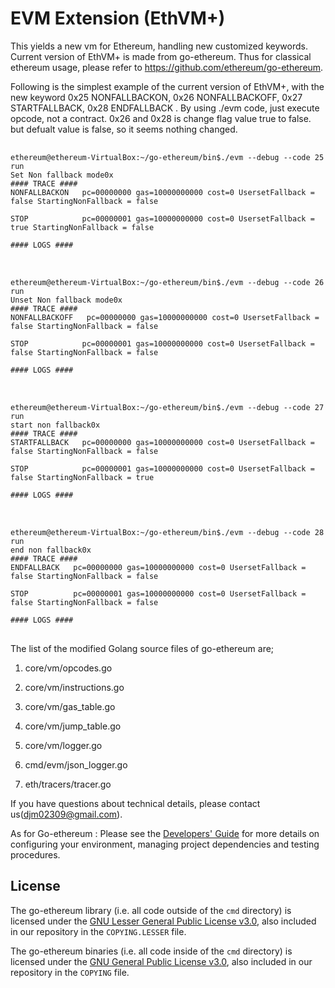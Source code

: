 # EVM Extension (EthVM+)

This yields a new vm for Ethereum, handling new customized keywords. 
Current version of EthVM+ is made from go-ethereum. Thus for classical ethereum usage, please refer to https://github.com/ethereum/go-ethereum.


Following is the simplest example of the current version of EthVM+, 
with the new keyword 0x25 NONFALLBACKON, 0x26 NONFALLBACKOFF, 0x27 STARTFALLBACK, 0x28 ENDFALLBACK .
By using ./evm code, just execute opcode, not a contract. 
0x26 and 0x28 is change flag value true to false. but defualt value is false, so it seems nothing changed.

<pre> <code>
ethereum@ethereum-VirtualBox:~/go-ethereum/bin$./evm --debug --code 25  run 
Set Non fallback mode0x
#### TRACE ####
NONFALLBACKON   pc=00000000 gas=10000000000 cost=0 UsersetFallback = false StartingNonFallback = false

STOP            pc=00000001 gas=10000000000 cost=0 UsersetFallback = true StartingNonFallback = false

#### LOGS ####
</code> </pre>

<pre> <code>
ethereum@ethereum-VirtualBox:~/go-ethereum/bin$./evm --debug --code 26  run 
Unset Non fallback mode0x
#### TRACE ####
NONFALLBACKOFF   pc=00000000 gas=10000000000 cost=0 UsersetFallback = false StartingNonFallback = false

STOP            pc=00000001 gas=10000000000 cost=0 UsersetFallback = false StartingNonFallback = false

#### LOGS ####
</code> </pre>

<pre> <code>
ethereum@ethereum-VirtualBox:~/go-ethereum/bin$./evm --debug --code 27  run 
start non fallback0x
#### TRACE ####
STARTFALLBACK   pc=00000000 gas=10000000000 cost=0 UsersetFallback = false StartingNonFallback = false

STOP            pc=00000001 gas=10000000000 cost=0 UsersetFallback = false StartingNonFallback = true

#### LOGS ####
</code> </pre>

<pre> <code>
ethereum@ethereum-VirtualBox:~/go-ethereum/bin$./evm --debug --code 28  run 
end non fallback0x
#### TRACE ####
ENDFALLBACK   pc=00000000 gas=10000000000 cost=0 UsersetFallback = false StartingNonFallback = false

STOP          pc=00000001 gas=10000000000 cost=0 UsersetFallback = false StartingNonFallback = false

#### LOGS ####
</code> </pre>

The list of the modified Golang source files of go-ethereum are;
1. core/vm/opcodes.go
2. core/vm/instructions.go
3. core/vm/gas_table.go
4. core/vm/jump_table.go

5. core/vm/logger.go
6. cmd/evm/json_logger.go
7. eth/tracers/tracer.go

If you have questions about technical details, please contact us(djm02309@gmail.com).


As for Go-ethereum : Please see the [Developers' Guide](https://github.com/ethereum/go-ethereum/wiki/Developers'-Guide)
for more details on configuring your environment, managing project dependencies and testing procedures.

## License

The go-ethereum library (i.e. all code outside of the `cmd` directory) is licensed under the
[GNU Lesser General Public License v3.0](https://www.gnu.org/licenses/lgpl-3.0.en.html), also
included in our repository in the `COPYING.LESSER` file.

The go-ethereum binaries (i.e. all code inside of the `cmd` directory) is licensed under the
[GNU General Public License v3.0](https://www.gnu.org/licenses/gpl-3.0.en.html), also included
in our repository in the `COPYING` file.
